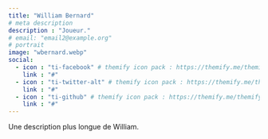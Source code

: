 ```yaml
---
title: "William Bernard"
# meta description
description : "Joueur."
# email: "email2@example.org"
# portrait
image: "wbernard.webp"
social:
  - icon : "ti-facebook" # themify icon pack : https://themify.me/themify-icons
    link : "#"
  - icon : "ti-twitter-alt" # themify icon pack : https://themify.me/themify-icons
    link : "#"
  - icon : "ti-github" # themify icon pack : https://themify.me/themify-icons
    link : "#"
---
```


Une description plus longue de William.